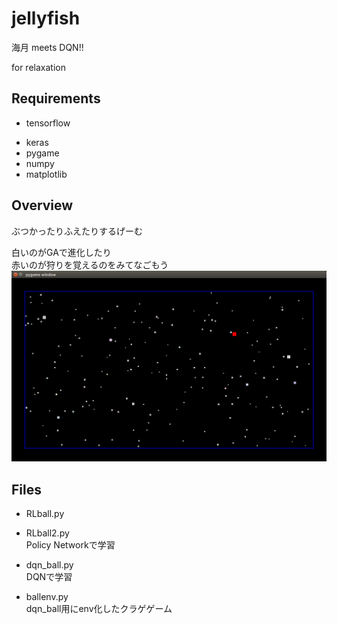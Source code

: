 # jellyfish

海月 meets DQN!!

for relaxation

## Requirements
* tensorflow
- keras
- pygame
- numpy
- matplotlib

## Overview
ぶつかったりふえたりするげーむ

白いのがGAで進化したり  
赤いのが狩りを覚えるのをみてなごもう
![alt text](https://github.com/kitigai/jellyfish/blob/master/jellyfish_samp.png "Logo Title Text 1")


## Files
* RLball.py
- RLball2.py  
 Policy Networkで学習


* dqn_ball.py  
DQNで学習


* ballenv.py  
dqn_ball用にenv化したクラゲゲーム

